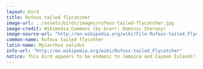 ```yaml
---
layout: bird
title: Rufous tailed flycatcher
image-url: ../assets/birds/images/rufous-tailed-flycatcher.jpg
image-credit: Wikimedia Commons (by &rarr; Dominic Sherony)
image-source-url: "http://en.wikipedia.org/wiki/File:Rufous-tailed_Flycatcher_2506098125.jpg"
common-name: Rufous tailed flycather
latin-name: Myiarchus validus
info-url: "http://en.wikipedia.org/wiki/Rufous-tailed_Flycatcher"
notice: This bird appears to be endemic to Jamaica and Cayman Islands!!
---
```

